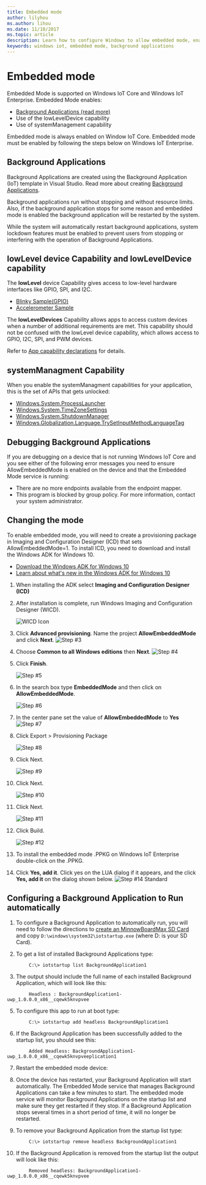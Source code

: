 ```yaml
---
title: Embedded mode
author: lilyhou
ms.author: lihou
ms.date: 11/10/2017
ms.topic: article
description: Learn how to configure Windows to allow embedded mode, enabling background applications and other capabilities.
keywords: windows iot, embedded mode, background applications
---
```


# Embedded mode

Embedded Mode is supported on Windows IoT Core and Windows IoT Enterprise. Embedded Mode enables:

* [Background Applications (read more)](https://docs.microsoft.com/windows/iot-core/develop-your-app/backgroundapplications)
* Use of the lowLevelDevice capability
* Use of systemManagement capability

Embedded mode is always enabled on Window IoT Core.
Embedded mode must be enabled by following the steps below on Windows IoT Enterprise.

## Background Applications

Background Applications are created using the Background Application (IoT) template in Visual Studio.
Read more about creating [Background Applications](https://docs.microsoft.com/windows/iot-core/develop-your-app/backgroundapplications).

Background applications run without stopping and without resource limits. Also, if the background application stops for some reason and embedded mode is enabled the background application will be restarted by the system.

While the system will automatically restart background applications, system lockdown features must be enabled to prevent users from stopping or interfering with the operation of Background Applications.

## lowLevel device Capability and lowLevelDevice capability

The **lowLevel** device Capability gives access to low-level hardware interfaces like GPIO, SPI, and I2C.

* [Blinky Sample(GPIO)](https://developer.microsoft.com/en-us/windows/iot/samples/helloblinky)
* [Accelerometer Sample](https://github.com/Microsoft/Windows-iotcore-samples/tree/master/Samples/Accelerometer)

The **lowLevelDevices** Capability allows apps to access custom devices when a number of additional requirements are met. This
capability should not be confused with the lowLevel device capability, which allows access to GPIO, I2C, SPI, and PWM devices.

Refer to [App capability declarations](https://docs.microsoft.com/windows/uwp/packaging/app-capability-declarations) for details.

## systemManagment Capability

When you enable the systemManagment capabilities for your application, this is the set of APIs that gets unlocked:  

* [Windows.System.ProcessLauncher](https://msdn.microsoft.com/library/windows/apps/windows.system.processlauncher.aspx)
* [Windows.System.TimeZoneSettings](https://msdn.microsoft.com/library/windows/apps/windows.system.timezonesettings.aspx)
* [Windows.System.ShutdownManager](https://msdn.microsoft.com/library/windows/apps/windows.system.shutdownmanager.aspx)
* [Windows.Globalization.Language.TrySetInputMethodLanguageTag](https://msdn.microsoft.com/library/windows/apps/windows.globalization.language.trysetinputmethodlanguagetag.aspx)

## Debugging Background Applications

If you are debugging on a device that is not running Windows IoT Core and you see either of the following error messages you need to ensure AllowEmbeddedMode is enabled on the device and that the Embedded Mode service is running:

* There are no more endpoints available from the endpoint mapper.
* This program is blocked by group policy. For more information, contact your system administrator.

## Changing the mode
To enable embedded mode, you will need to create a provisioning package in Imaging and Configuration Designer (ICD) that sets AllowEmbeddedMode=1.  To install ICD, you need to download and install the Windows ADK for Windows 10.

* [Download the Windows ADK for Windows 10](https://go.microsoft.com/fwlink/p/?LinkId=526740)
* [Learn about what's new in the Windows ADK for Windows 10](https://msdn.microsoft.com/library/windows/hardware/dn927348(v=vs.85).aspx)

1. When installing the ADK select **Imaging and Configuration Designer (ICD)**
2. After installation is complete, run Windows Imaging and Configuration Designer (WICD).

    ![WICD Icon](../media/EmbeddedMode/WICD_Icon.png)

3. Click **Advanced provisioning**.  Name the project **AllowEmbeddedMode** and click **Next**.
    ![Step #3](../media/EmbeddedMode/Step3.png)

4. Choose **Common to all Windows editions** then **Next**.
    ![Step #4](../media/EmbeddedMode/Step4.png)

5. Click **Finish**.

    ![Step #5](../media/EmbeddedMode/Step5.png)

6. In the search box type **EmbeddedMode** and then click on **AllowEmbeddedMode**.

    ![Step #6](../media/EmbeddedMode/Step6.png)

7. In the center pane set the value of **AllowEmbeddedMode** to **Yes**
    ![Step #7](../media/EmbeddedMode/Step7.png)

8. Click Export > Provisioning Package

    ![Step #8](../media/EmbeddedMode/Step8.png)

9. Click Next.

    ![Step #9](../media/EmbeddedMode/Step9.png)

10. Click Next.

    ![Step #10](../media/EmbeddedMode/Step10.png)

11. Click Next.

    ![Step #11](../media/EmbeddedMode/Step11.png)

12. Click Build.

    ![Step #12](../media/EmbeddedMode/Step12.png)

13. To install the embedded mode .PPKG on Windows IoT Enterprise double-click on the .PPKG.

14. Click **Yes, add it**.
    Click yes on the LUA dialog if it appears, and the click **Yes, add it** on the dialog shown below.
    ![Step #14 Standard](../media/EmbeddedMode/Step14Standard.png)


## Configuring a Background Application to Run automatically
1. To configure a Background Application to automatically run, you will need to follow the directions to [create an MinnowBoardMax SD Card](https://developer.microsoft.com/en-us/windows/iot/getstarted) and copy `D:\windows\system32\iotstartup.exe` (where D: is your SD Card).

2. To get a list of installed Background Applications type:
```
        C:\> iotstartup list BackgroundApplication1
```
3. The output should include the full name of each installed Background Application, which will look like this:
```
        Headless : BackgroundApplication1-uwp_1.0.0.0_x86__cqewk5knvpvee
```
5. To configure this app to run at boot type:
```
        C:\> iotstartup add headless BackgroundApplication1
```
6. If the Background Application has been successfully added to the startup list, you should see this:
```
        Added Headless: BackgroundApplication1-uwp_1.0.0.0_x86__cqewk5knvpveeplication1
```
7. Restart the embedded mode device:

8. Once the device has restarted, your Background Application will start automatically.  The Embedded Mode service that manages Background Applications can take a few minutes to start.  The embedded mode service will monitor Background Applications on the startup list and make sure they get restarted if they stop.  If a Background Application stops several times in a short period of time, it will no longer be restarted.

9. To remove your Background Application from the startup list type:
```
        C:\> iotstartup remove headless BackgroundApplication1
```
10. If the Background Application is removed from the startup list the output will look like this:
```
        Removed headless: BackgroundApplication1-uwp_1.0.0.0_x86__cqewk5knvpvee
```
